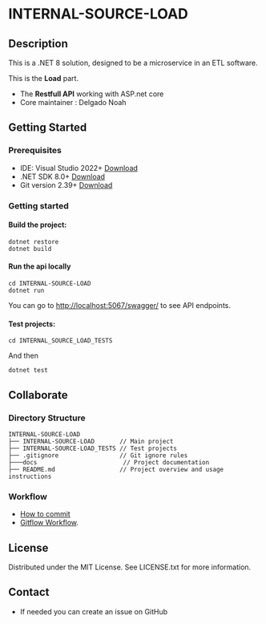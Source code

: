 # INTERNAL-SOURCE-LOAD

## Description

This is a .NET 8 solution, designed to be a microservice in an ETL software.

This is the **Load** part.

- The **Restfull API** working with ASP.net core
- Core maintainer : Delgado Noah

## Getting Started

### Prerequisites

- IDE: Visual Studio 2022+ [Download](https://visualstudio.microsoft.com/)
- .NET SDK 8.0+ [Download](https://dotnet.microsoft.com/download)
- Git version 2.39+ [Download](https://git-scm.com/)

### Getting started

#### Build the project:

```shell
dotnet restore
dotnet build
```

#### Run the api locally

```shell
cd INTERNAL-SOURCE-LOAD
dotnet run
```

You can go to
[http://localhost:5067/swagger/](http://localhost:5067/swagger/index.html) to
see API endpoints.

#### Test projects:

```shell
cd INTERNAL_SOURCE_LOAD_TESTS
```

And then

```shell
dotnet test
```

## Collaborate

### Directory Structure

```shell
INTERNAL-SOURCE-LOAD
├── INTERNAL-SOURCE-LOAD       // Main project
├── INTERNAL-SOURCE-LOAD_TESTS // Test projects
├── .gitignore                 // Git ignore rules
├───docs                        // Project documentation
├── README.md                  // Project overview and usage instructions
```

### Workflow

- [How to commit](https://www.conventionalcommits.org/en/v1.0.0/)
- [Gitflow Workflow](https://www.atlassian.com/git/tutorials/comparing-workflows/gitflow-workflow).

## License

Distributed under the MIT License. See LICENSE.txt for more information.

## Contact

- If needed you can create an issue on GitHub
